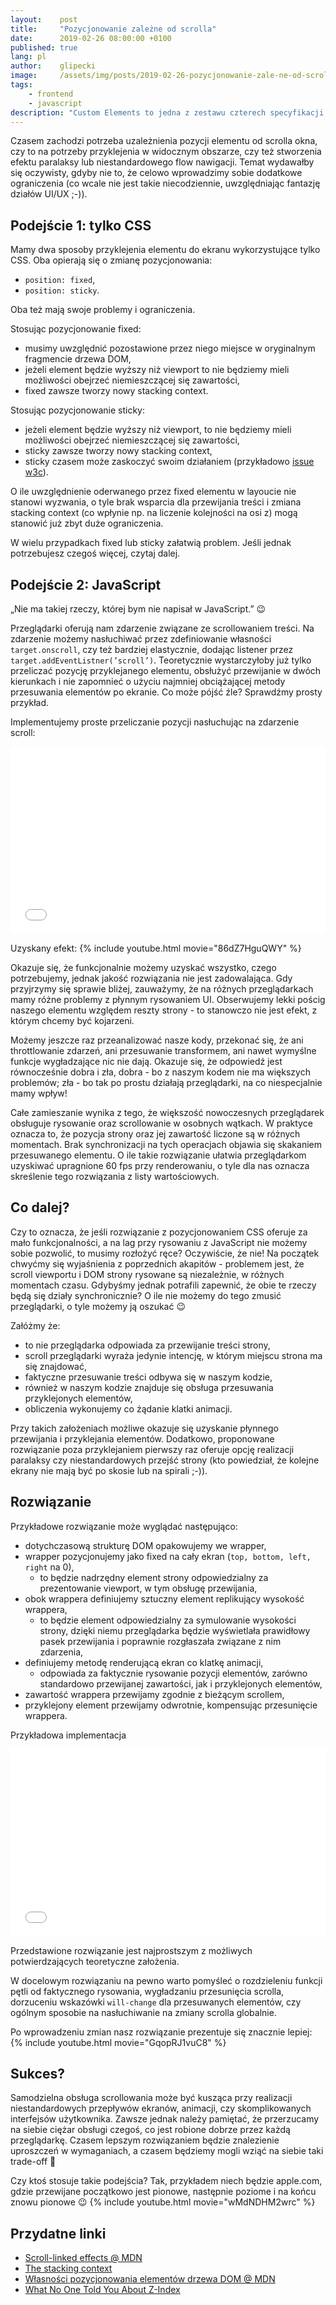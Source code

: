 ```yaml
---
layout:    post
title:     "Pozycjonowanie zależne od scrolla"
date:      2019-02-26 08:00:00 +0100
published: true
lang: pl
author:    glipecki
image:     /assets/img/posts/2019-02-26-pozycjonowanie-zale-ne-od-scrolla/pozycjonowanie-scroll.jpeg
tags:
    - frontend
    - javascript
description: "Custom Elements to jedna z zestawu czterech specyfikacji występujących pod wspólną nazwą Web Components - wspólnie pozwalają one na tworzenie własnych typów elementów DOM."
---
```


Czasem zachodzi potrzeba uzależnienia pozycji elementu od scrolla okna, czy to na potrzeby przyklejenia w widocznym obszarze, czy też stworzenia efektu paralaksy lub niestandardowego flow nawigacji. Temat wydawałby się oczywisty, gdyby nie to, że celowo wprowadzimy sobie dodatkowe ograniczenia (co wcale nie jest takie niecodziennie, uwzględniając fantazję działów UI/UX ;-)).

## Podejście 1: tylko CSS
Mamy dwa sposoby przyklejenia elementu do ekranu wykorzystujące tylko CSS. Oba opierają się o zmianę pozycjonowania:

* `position: fixed`,
* `position: sticky`.

Oba też mają swoje problemy i ograniczenia.

Stosując pozycjonowanie fixed:
* musimy uwzględnić pozostawione przez niego miejsce w oryginalnym fragmencie drzewa DOM,
* jeżeli element będzie wyższy niż viewport to nie będziemy mieli możliwości obejrzeć niemieszczącej się zawartości,
* fixed zawsze tworzy nowy stacking context.

Stosując pozycjonowanie sticky:
* jeżeli element będzie wyższy niż viewport, to nie będziemy mieli możliwości obejrzeć niemieszczącej się zawartości,
* sticky zawsze tworzy nowy stacking context,
* sticky czasem może zaskoczyć swoim działaniem (przykładowo [issue w3c](https://github.com/w3c/csswg-drafts/issues/865)).

O ile uwzględnienie oderwanego przez fixed elementu w layoucie nie stanowi wyzwania, o tyle brak wsparcia dla przewijania treści i zmiana stacking context (co wpłynie np. na liczenie kolejności na osi z) mogą stanowić już zbyt duże ograniczenia.

W wielu przypadkach fixed lub sticky załatwią problem. Jeśli jednak potrzebujesz czegoś więcej, czytaj dalej.

## Podejście 2: JavaScript
„Nie ma takiej rzeczy, której bym nie napisał w JavaScript.” 😉

Przeglądarki oferują nam zdarzenie związane ze scrollowaniem treści. Na zdarzenie możemy nasłuchiwać przez zdefiniowanie własności `target.onscroll`, czy też bardziej elastycznie, dodając listener przez `target.addEventListner(’scroll’)`. Teoretycznie wystarczyłoby już tylko przeliczać pozycję przyklejanego elementu, obsłużyć przewijanie w dwóch kierunkach i nie zapomnieć o użyciu najmniej obciążającej metody przesuwania elementów po ekranie. Co może pójść źle? Sprawdźmy prosty przykład.

Implementujemy proste przeliczanie pozycji nasłuchując na zdarzenie scroll:

<iframe width="100%" height="300" src="//jsfiddle.net/gregorry/gof6we57/embedded/" allowfullscreen="allowfullscreen" allowpaymentrequest frameborder="0"></iframe>

Uzyskany efekt:
{% include youtube.html movie="86dZ7HguQWY" %}

Okazuje się, że funkcjonalnie możemy uzyskać wszystko, czego potrzebujemy, jednak jakość rozwiązania nie jest zadowalająca. Gdy przyjrzymy się sprawie bliżej, zauważymy, że na różnych przeglądarkach mamy różne problemy z płynnym rysowaniem UI. Obserwujemy lekki pościg naszego elementu względem reszty strony - to stanowczo nie jest efekt, z którym chcemy być kojarzeni.

Możemy jeszcze raz przeanalizować nasze kody, przekonać się, że ani throttlowanie zdarzeń, ani przesuwanie transformem, ani nawet wymyślne funkcje wygładzające nic nie dają. Okazuje się, że odpowiedź jest równocześnie dobra i zła, dobra - bo z naszym kodem nie ma większych problemów; zła - bo tak po prostu działają przeglądarki, na co niespecjalnie mamy wpływ!

Całe zamieszanie wynika z tego, że większość nowoczesnych przeglądarek obsługuje rysowanie oraz scrollowanie w osobnych wątkach. W praktyce oznacza to, że pozycja strony oraz jej zawartość liczone są w różnych momentach. Brak synchronizacji na tych operacjach objawia się skakaniem przesuwanego elementu. O ile takie rozwiązanie ułatwia przeglądarkom uzyskiwać upragnione 60 fps przy renderowaniu, o tyle dla nas oznacza skreślenie tego rozwiązania z listy wartościowych.

## Co dalej?
Czy to oznacza, że jeśli rozwiązanie z pozycjonowaniem CSS oferuje za mało funkcjonalności, a na lag przy rysowaniu z JavaScript nie możemy sobie pozwolić, to musimy rozłożyć ręce? Oczywiście, że nie! Na początek chwyćmy się wyjaśnienia z poprzednich akapitów - problemem jest, że scroll viewportu i DOM strony rysowane są niezależnie, w różnych momentach czasu. Gdybyśmy jednak potrafili zapewnić, że obie te rzeczy będą się działy synchronicznie? O ile nie możemy do tego zmusić przeglądarki, o tyle możemy ją oszukać 😉

Załóżmy że:
* to nie przeglądarka odpowiada za przewijanie treści strony,
* scroll przeglądarki wyraża jedynie intencję, w którym miejscu strona ma się znajdować,
* faktyczne przesuwanie treści odbywa się w naszym kodzie,
* również w naszym kodzie znajduje się obsługa przesuwania przyklejonych elementów,
* obliczenia wykonujemy co żądanie klatki animacji.

Przy takich założeniach możliwe okazuje się uzyskanie płynnego przewijania i przyklejania elementów. Dodatkowo, proponowane rozwiązanie poza przyklejaniem pierwszy raz oferuje opcję realizacji paralaksy czy niestandardowych przejść strony (kto powiedział, że kolejne ekrany nie mają być po skosie lub na spirali ;-)).

## Rozwiązanie
Przykładowe rozwiązanie może wyglądać następująco:
* dotychczasową strukturę DOM opakowujemy we wrapper,
* wrapper pozycjonujemy jako fixed na cały ekran (`top, bottom, left, right` na 0),
    * to będzie nadrzędny element strony odpowiedzialny za prezentowanie viewport, w tym obsługę przewijania,
* obok wrappera definiujemy sztuczny element replikujący wysokość wrappera,
    * to będzie element odpowiedzialny za symulowanie wysokości strony, dzięki niemu przeglądarka będzie wyświetlała prawidłowy pasek przewijania i poprawnie rozgłaszała związane z nim zdarzenia,
* definiujemy metodę renderującą ekran co klatkę animacji,
    * odpowiada za faktycznie rysowanie pozycji elementów, zarówno standardowo przewijanej zawartości, jak i przyklejonych elementów,
* zawartość wrappera przewijamy zgodnie z bieżącym scrollem,
* przyklejony element przewijamy odwrotnie, kompensując przesunięcie wrappera.

Przykładowa implementacja

<iframe width="100%" height="300" src="//jsfiddle.net/gregorry/yatd97hv/embedded/" allowfullscreen="allowfullscreen" allowpaymentrequest frameborder="0"></iframe>

Przedstawione rozwiązanie jest najprostszym z możliwych potwierdzających teoretyczne założenia.

W docelowym rozwiązaniu na pewno warto pomyśleć o rozdzieleniu funkcji pętli od faktycznego rysowania, wygładzaniu przesunięcia scrolla, dorzuceniu wskazówki `will-change` dla przesuwanych elementów, czy ogólnym sposobie na nasłuchiwanie na zmiany scrolla globalnie.

Po wprowadzeniu zmian nasz rozwiązanie prezentuje się znacznie lepiej:
{% include youtube.html movie="GqopRJ1vuC8" %}

## Sukces?
Samodzielna obsługa scrollowania może być kusząca przy realizacji niestandardowych przepływów ekranów, animacji, czy skomplikowanych interfejsów użytkownika. Zawsze jednak należy pamiętać, że przerzucamy na siebie ciężar obsługi czegoś, co jest robione dobrze przez każdą przeglądarkę. Czasem lepszym rozwiązaniem będzie znalezienie uproszczeń w wymaganiach, a czasem będziemy mogli wziąć na siebie taki trade-off 🙂

Czy ktoś stosuje takie podejścia? Tak, przykładem niech będzie apple.com, gdzie przewijane początkowo jest pionowe, następnie poziome i na końcu znowu pionowe 😉
{% include youtube.html movie="wMdNDHM2wrc" %}

## Przydatne linki
- [Scroll-linked effects @ MDN](https://developer.mozilla.org/en-US/docs/Mozilla/Performance/Scroll-linked_effects)
- [The stacking context](https://developer.mozilla.org/en-US/docs/Web/CSS/CSS_Positioning/Understanding_z_index/The_stacking_context)
- [Własności pozycjonowania elementów drzewa DOM @ MDN](https://developer.mozilla.org/en-US/docs/Web/CSS/position)
- [What No One Told You About Z-Index](https://philipwalton.com/articles/what-no-one-told-you-about-z-index/)
